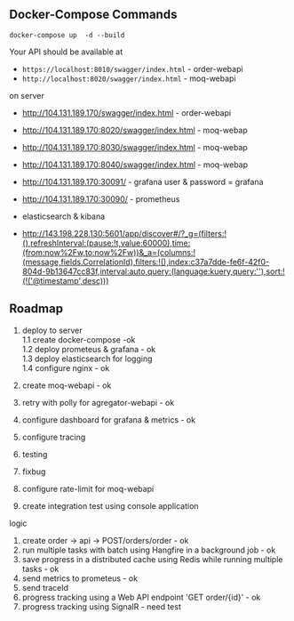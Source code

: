
## Docker-Compose Commands

```
docker-compose up  -d --build

```


Your API should be available at
- `https://localhost:8010/swagger/index.html` - order-webapi
- `http://localhost:8020/swagger/index.html` - moq-webapi

on server
- http://104.131.189.170/swagger/index.html - order-webapi
- http://104.131.189.170:8020/swagger/index.html - moq-webap
- http://104.131.189.170:8030/swagger/index.html - moq-webap
- http://104.131.189.170:8040/swagger/index.html - moq-webap

- http://104.131.189.170:30091/  - grafana  user & password = grafana
- http://104.131.189.170:30090/ - prometheus

- elasticsearch & kibana
- http://143.198.228.130:5601/app/discover#/?_g=(filters:!(),refreshInterval:(pause:!t,value:60000),time:(from:now%2Fw,to:now%2Fw))&_a=(columns:!(message,fields.CorrelationId),filters:!(),index:c37a7dde-fe6f-42f0-804d-9b13647cc83f,interval:auto,query:(language:kuery,query:''),sort:!(!('@timestamp',desc))) 

## Roadmap
 

1. deploy to server <br />
1.1 create docker-compose -ok <br />
1.2 deploy prometeus & grafana - ok <br />
1.3 deploy elasticsearch for logging <br />
1.4 configure nginx - ok <br />

2. create moq-webapi - ok <br />
3. retry with polly for agregator-webapi - ok <br />
4. configure dashboard for grafana & metrics - ok <br />
5. configure tracing  <br />
6. testing <br />
7. fixbug <br />
8. configure rate-limit for moq-webapi <br />
9. create integration test  using console application <br />

logic <br /> 
1. create order -> api -> POST/orders/order - ok <br />
2. run multiple tasks with batch using Hangfire in a background job - ok <br />
3. save progress in a distributed cache using Redis while running multiple tasks - ok  <br />
4. send metrics to prometeus - ok <br />
5. send traceId <br />
6. progress tracking using a Web API endpoint 'GET order/{id}' - ok  <br />
7. progress tracking using SignalR - need test <br />
